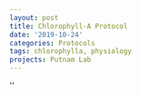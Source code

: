 ```yaml
---
layout: post
title: Chlorophyll-A Protocol
date: '2019-10-24'
categories: Protocols
tags: chlorophylla, physiology
projects: Putnam Lab
---
```



''



